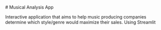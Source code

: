 # Musical Analysis App

Interactive application that aims to help music producing companies determine which style/genre would maximize their sales.
Using Streamlit